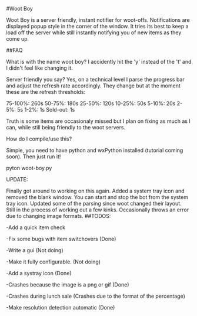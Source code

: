 #Woot Boy

Woot Boy is a server friendly, instant notifier for woot-offs. Notifications are displayed popup style in the corner of the window. It tries its best to keep a load off the server while still instantly notifying you of new items as they come up.

##FAQ

What is with the name woot boy?
I accidently hit the 'y' instead of the 't' and I didn't feel like changing it.

Server friendly you say?
Yes, on a technical level I parse the progress bar and adjust the refresh rate accordingly. They change but at the moment these are the refresh thresholds:

75-100%: 260s
50-75%: 180s
25-50%: 120s
10-25%: 50s
5-10%: 20s
2-5%: 5s
1-2%: 1s
Sold-out: 1s

Truth is some items are occasionaly missed but I plan on fixing as much as I can, while still being friendly to the woot servers.

How do I compile/use this?

Simple, you need to have python and wxPython installed (tutorial coming soon).
Then just run it!

pyton woot-boy.py

UPDATE:

Finally got around to working on this again. Added a system tray icon and removed the blank window. You can start and stop the bot from the system tray icon.
Updated some of the parsing since woot changed their layout. Still in the process of working out a few kinks. Occasionally throws an error due to changing image formats.
##TODOS:

-Add a quick item check

-Fix some bugs with item switchovers (Done)

-Write a gui (Not doing)

-Make it fully configurable. (Not doing)

-Add a systray icon (Done)

-Crashes because the image is a png or gif (Done)

-Crashes during lunch sale (Crashes due to the format of the percentage)

-Make resolution detection automatic (Done)

